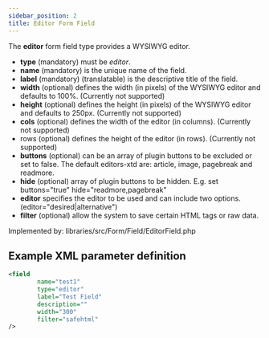 ```yaml
---
sidebar_position: 2
title: Editor Form Field
---
```



The **editor** form field type provides a WYSIWYG editor.

- **type** (mandatory) must be *editor*.
- **name** (mandatory) is the unique name of the field.
- **label** (mandatory) (translatable) is the descriptive title of the
  field.
- **width** (optional) defines the width (in pixels) of the WYSIWYG editor and defaults to 100%. (Currently not supported)
- **height** (optional) defines the height (in pixels) of the WYSIWYG editor and defaults to 250px. (Currently not supported)
- **cols** (optional) defines the width of the editor (in columns). (Currently not supported)
- rows (optional) defines the height of the editor (in rows). (Currently not supported)
- **buttons** (optional) can be an array of plugin buttons to be excluded or set to false. The default editors-xtd are: article, image, pagebreak and readmore.
- **hide** (optional) array of plugin buttons to be hidden. E.g. set buttons="true" hide="readmore,pagebreak"
- **editor** specifies the editor to be used and can include two options. (editor="desired|alternative")
- **filter** (optional) allow the system to save certain HTML tags or raw data.

Implemented by: libraries/src/Form/Field/EditorField.php

## Example XML parameter definition

```xml
<field
        name="test1" 
        type="editor" 
        label="Test Field" 
        description="" 
        width="300" 
        filter="safehtml"
/>
```